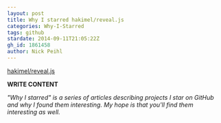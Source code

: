 ```yaml
---
layout: post
title: Why I starred hakimel/reveal.js
categories: Why-I-Starred
tags: github
stardate: 2014-09-11T21:05:22Z
gh_id: 1861458
author: Nick Peihl
---
```


[hakimel/reveal.js](https://github.com/hakimel/reveal.js)

**WRITE CONTENT**

*"Why I starred" is a series of articles describing projects I star on GitHub and why I found them interesting. My hope is that you'll find them interesting as well.*


